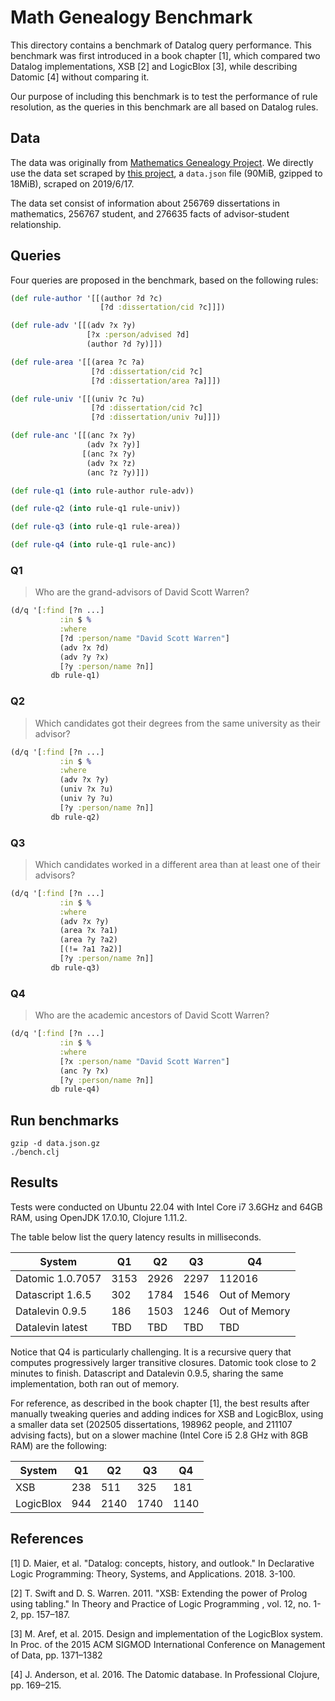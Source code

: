 # Math Genealogy Benchmark

This directory contains a benchmark of Datalog query performance. This benchmark
was first introduced in a book chapter [1], which compared two Datalog
implementations, XSB [2] and LogicBlox [3], while describing Datomic [4] without
comparing it.

Our purpose of including this benchmark is to test the performance of rule
resolution, as the queries in this benchmark are all based on Datalog rules.

## Data

The data was originally from [Mathematics Genealogy
Project](https://genealogy.math.ndsu.nodak.edu/). We directly use the data set scraped by [this
project](https://github.com/j2kun/math-genealogy-scraper), a `data.json` file  (90MiB, gzipped to 18MiB), scraped on 2019/6/17.

The data set consist of information about 256769 dissertations in mathematics,
256767 student, and 276635 facts of advisor-student relationship.

## Queries

Four queries are proposed in the benchmark, based on the following rules:

```Clojure
(def rule-author '[[(author ?d ?c)
                    [?d :dissertation/cid ?c]]])

(def rule-adv '[[(adv ?x ?y)
                 [?x :person/advised ?d]
                 (author ?d ?y)]])

(def rule-area '[[(area ?c ?a)
                  [?d :dissertation/cid ?c]
                  [?d :dissertation/area ?a]]])

(def rule-univ '[[(univ ?c ?u)
                  [?d :dissertation/cid ?c]
                  [?d :dissertation/univ ?u]]])

(def rule-anc '[[(anc ?x ?y)
                 (adv ?x ?y)]
                [(anc ?x ?y)
                 (adv ?x ?z)
                 (anc ?z ?y)]])

(def rule-q1 (into rule-author rule-adv))

(def rule-q2 (into rule-q1 rule-univ))

(def rule-q3 (into rule-q1 rule-area))

(def rule-q4 (into rule-q1 rule-anc))

```

### Q1

> Who are the grand-advisors of David Scott Warren?

```Clojure
(d/q '[:find [?n ...]
           :in $ %
           :where
           [?d :person/name "David Scott Warren"]
           (adv ?x ?d)
           (adv ?y ?x)
           [?y :person/name ?n]]
         db rule-q1)
```

### Q2

> Which candidates got their degrees from the same university as their advisor?

```Clojure
(d/q '[:find [?n ...]
           :in $ %
           :where
           (adv ?x ?y)
           (univ ?x ?u)
           (univ ?y ?u)
           [?y :person/name ?n]]
         db rule-q2)
```

### Q3

> Which candidates worked in a different area than at least one of their advisors?

```Clojure
(d/q '[:find [?n ...]
           :in $ %
           :where
           (adv ?x ?y)
           (area ?x ?a1)
           (area ?y ?a2)
           [(!= ?a1 ?a2)]
           [?y :person/name ?n]]
         db rule-q3)
```

### Q4

> Who are the academic ancestors of David Scott Warren?


```Clojure
(d/q '[:find [?n ...]
           :in $ %
           :where
           [?x :person/name "David Scott Warren"]
           (anc ?y ?x)
           [?y :person/name ?n]]
         db rule-q4)
```

## Run benchmarks

```
gzip -d data.json.gz
./bench.clj
```

## Results

Tests were conducted on Ubuntu 22.04 with Intel Core i7 3.6GHz and 64GB RAM,
using OpenJDK 17.0.10, Clojure 1.11.2.

The table below list the query latency results in milliseconds.

| System    | Q1 | Q2 | Q3 | Q4
| -------- | ------- | -------- | -------- | -------- |
| Datomic 1.0.7057   | 3153 | 2926 | 2297 | 112016 |
| Datascript 1.6.5  | 302 | 1784 | 1546 | Out of Memory |
| Datalevin 0.9.5  | 186 | 1503 | 1246 | Out of Memory |
| Datalevin latest | TBD | TBD | TBD | TBD |

Notice that Q4 is particularly challenging. It is a recursive query that
computes progressively larger transitive closures. Datomic took close to 2
minutes to finish. Datascript and Datalevin 0.9.5, sharing the same
implementation, both ran out of memory.

For reference, as described in the book chapter [1], the best results after
manually tweaking queries and adding indices for XSB and LogicBlox, using a
smaller data set (202505 dissertations, 198962 people, and 211107 advising
facts), but on a slower machine (Intel Core i5 2.8 GHz with 8GB RAM) are the
following:

| System    | Q1 | Q2 | Q3 | Q4
| -------- | ------- | -------- | -------- | -------- |
| XSB  | 238 | 511 | 325 | 181 |
| LogicBlox | 944 | 2140 | 1740 | 1140 |


## References

[1] D. Maier, et al. "Datalog: concepts, history, and outlook." In
Declarative Logic Programming: Theory, Systems, and Applications. 2018. 3-100.

[2] T. Swift and D. S. Warren. 2011. "XSB: Extending the power of Prolog using
tabling." In Theory and Practice of Logic Programming , vol. 12, no. 1-2, pp.
157–187.

[3] M. Aref, et al. 2015. Design and implementation of the LogicBlox system. In
Proc. of the 2015 ACM SIGMOD International Conference on Management of Data, pp.
1371–1382

[4] J. Anderson, et al. 2016. The Datomic database. In Professional Clojure, pp.
169–215.
